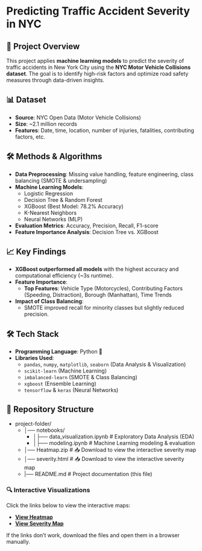 # Predicting Traffic Accident Severity in NYC

## 🚀 Project Overview
This project applies **machine learning models** to predict the severity of traffic accidents in New York City using the **NYC Motor Vehicle Collisions dataset**. The goal is to identify high-risk factors and optimize road safety measures through data-driven insights.

## 📊 Dataset
- **Source**: NYC Open Data (Motor Vehicle Collisions)
- **Size**: ~2.1 million records
- **Features**: Date, time, location, number of injuries, fatalities, contributing factors, etc.

## 🛠️ Methods & Algorithms
- **Data Preprocessing**: Missing value handling, feature engineering, class balancing (SMOTE & undersampling)
- **Machine Learning Models**:
  - Logistic Regression
  - Decision Tree & Random Forest
  - XGBoost (Best Model: 78.2% Accuracy)
  - K-Nearest Neighbors
  - Neural Networks (MLP)
- **Evaluation Metrics**: Accuracy, Precision, Recall, F1-score
- **Feature Importance Analysis**: Decision Tree vs. XGBoost

## 📈 Key Findings
- **XGBoost outperformed all models** with the highest accuracy and computational efficiency (~3s runtime).
- **Feature Importance**:
  - **Top Features**: Vehicle Type (Motorcycles), Contributing Factors (Speeding, Distraction), Borough (Manhattan), Time Trends
- **Impact of Class Balancing**:
  - SMOTE improved recall for minority classes but slightly reduced precision.

## 🛠️ Tech Stack
- **Programming Language**: Python 🐍
- **Libraries Used**:
  - `pandas`, `numpy`, `matplotlib`, `seaborn` (Data Analysis & Visualization)
  - `scikit-learn` (Machine Learning)
  - `imbalanced-learn` (SMOTE & Class Balancing)
  - `xgboost` (Ensemble Learning)
  - `tensorflow` & `keras` (Neural Networks)

## 📂 Repository Structure
 - project-folder/ 
    - │── notebooks/  
       - │├── data_visualization.ipynb # Exploratory Data Analysis (EDA) 
       - │├── modeling.ipynb           # Machine Learning modeling & evaluation
    - │── Heatmap.zip                  # 📥 Download to view the interactive severity map
    - │── severity.html                # 📥 Download to view the interactive severity map
    - |── README.md # Project documentation (this file)

### 🔍 Interactive Visualizations
Click the links below to view the interactive maps:

- **[View Heatmap](https://raw.githack.com/your-username/your-repo/main/heatmap.html)**
- **[View Severity Map]([https://raw.githack.com/your-username/your-repo/main/severity.html](https://raw.githack.com/ltungtse/295_Final_W2025/refs/heads/main/severity.html))**

If the links don’t work, download the files and open them in a browser manually.
